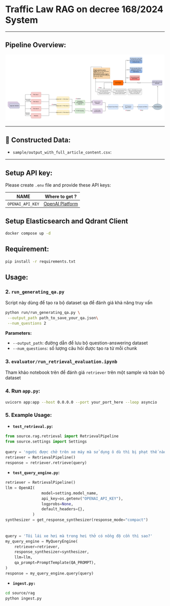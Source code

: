 # Traffic Law RAG on decree 168/2024 System

---

## Pipeline Overview:
![Pipeline](/asset/DACS2/DACS2-overview-pipeline.drawio.png)

---

## 📁 Constructed Data:

- `sample/output_with_full_article_content.csv`: 

---

## Setup API key: 
Please create `.env` file and provide these API keys:

|         NAME          |                     Where to get ?                      |
| :-------------------: | :-----------------------------------------------------: |
|   `OPENAI_API_KEY`    | [OpenAI Platform](https://platform.openai.com/api-keys) |

## Setup Elasticsearch and Qdrant Client
```bash
docker compose up -d
```

## Requirement:
```bash
pip install -r requirements.txt
```

## Usage: 
### 2. `run_generating_qa.py` 
Script này dùng để tạo ra bộ dataset qa để đánh giá khả năng truy vấn

```bash
python run/run_generating_qa.py \
 --output_path path_to_save_your_qa.json\
 --num_questions 2
```
**Parameters:**
- `--output_path`: đường dẫn để lưu bộ question-answering dataset 
- `--num_questions`: số lượng câu hỏi được tạo ra từ mỗi chunk

### 3. `evaluator/run_retrieval_evaluation.ipynb`
Tham khảo notebook trên để đánh giá `retriever` trên một sample và toàn bộ dataset

### 4. **Run `app.py`:**
```bash
uvicorn app:app --host 0.0.0.0 --port your_port_here --loop asyncio
```

### 5. Example Usage:

- **`test_retrieval.py`:** 
```python
from source.rag.retrieval import RetrievalPipeline
from source.settings import Settings

query = 'người được chở trên xe máy mà sử dụng ô dù thì bị phạt thế nào?'
retriever = RetrievalPipeline()
response = retriever.retrieve(query)
```

- **`test_query_engine.py`:**
```python 
retriever = RetrievalPipeline()
llm = OpenAI(
                model=setting.model_name,
                api_key=os.getenv("OPENAI_API_KEY"),
                logprobs=None,
                default_headers={},
            )
synthesizer = get_response_synthesizer(response_mode="compact")


query = 'Tôi lái xe hơi mà trong hơi thở có nồng độ cồn thì sao?'
my_query_engine = MyQueryEngine(
    retriever=retriever,
    response_synthesizer=synthesizer,
    llm=llm,
    qa_prompt=PromptTemplate(QA_PROMPT),
)
response = my_query_engine.query(query)
```
- **`ingest.py:`**
```bash
cd source/rag
python ingest.py
```


